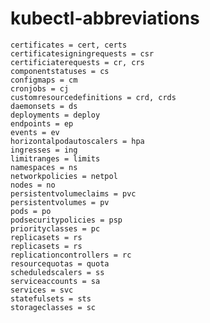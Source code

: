 # kubectl-abbreviations

    certificates = cert, certs
    certificatesigningrequests = csr
    certificiaterequests = cr, crs
    componentstatuses = cs
    configmaps = cm
    cronjobs = cj
    customresourcedefinitions = crd, crds
    daemonsets = ds
    deployments = deploy
    endpoints = ep
    events = ev
    horizontalpodautoscalers = hpa
    ingresses = ing
    limitranges = limits
    namespaces = ns
    networkpolicies = netpol
    nodes = no
    persistentvolumeclaims = pvc
    persistentvolumes = pv
    pods = po
    podsecuritypolicies = psp
    priorityclasses = pc
    replicasets = rs
    replicasets = rs
    replicationcontrollers = rc
    resourcequotas = quota
    scheduledscalers = ss
    serviceaccounts = sa
    services = svc
    statefulsets = sts
    storageclasses = sc
